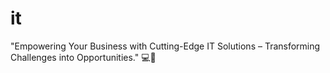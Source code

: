 # it
"Empowering Your Business with Cutting-Edge IT Solutions – Transforming Challenges into Opportunities." 💻🚀
